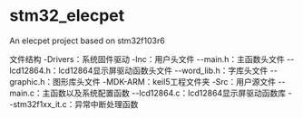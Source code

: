 # stm32_elecpet
 An elecpet project based on stm32f103r6

文件结构
-Drivers：系统固件驱动
-Inc：用户头文件
    --main.h：主函数头文件
    --lcd12864.h：lcd12864显示屏驱动函数头文件
    --word_lib.h：字库头文件
    --graphic.h：图形库头文件
-MDK-ARM：keil5工程文件夹
-Src：用户源文件
    --main.c：主函数以及系统配置函数
    --lcd12864.c：lcd12864显示屏驱动函数库
    --stm32f1xx_it.c：异常中断处理函数